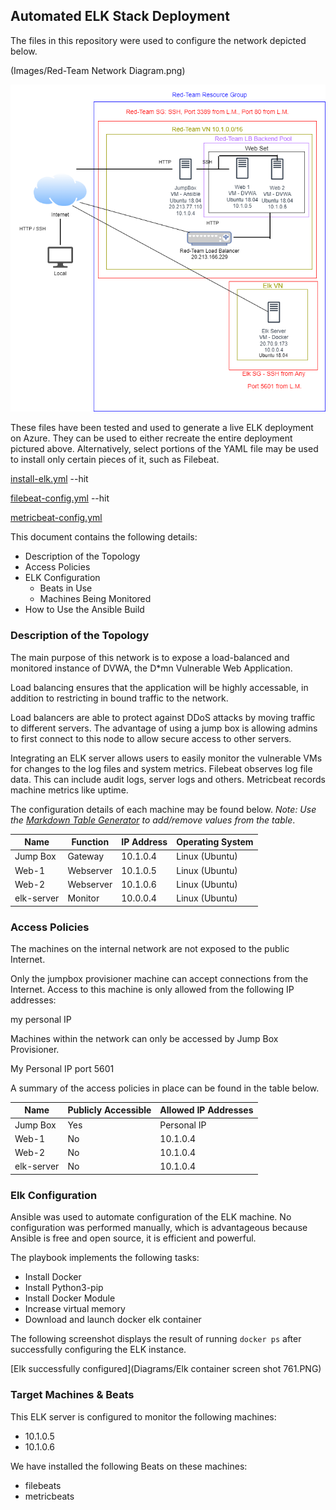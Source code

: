 ## Automated ELK Stack Deployment

The files in this repository were used to configure the network depicted below.

(Images/Red-Team Network Diagram.png)

![Red-Team Network Diagram](https://github.com/Ling354/UofTBootCS/blob/62776268207472a4a92e74177bee128db647840b/Diagrams/Red-Team%20Network%20Diagram.png)


These files have been tested and used to generate a live ELK deployment on Azure. They can be used to either recreate the entire deployment pictured above. Alternatively, select portions of the YAML file may be used to install only certain pieces of it, such as Filebeat.

[install-elk.yml](Ansible/install-elk.yml) --hit

[filebeat-config.yml](Ansible/filebeat-config.yml) --hit

[metricbeat-config.yml](Ansible/metricbeat-config.yml)

This document contains the following details:
- Description of the Topology
- Access Policies
- ELK Configuration
  - Beats in Use
  - Machines Being Monitored
- How to Use the Ansible Build


### Description of the Topology

The main purpose of this network is to expose a load-balanced and monitored instance of DVWA, the D*mn Vulnerable Web Application.

Load balancing ensures that the application will be highly accessable, in addition to restricting in bound traffic to the network.

Load balancers are able to protect against DDoS attacks by moving traffic to different servers.  The advantage of using a jump box is allowing admins to first connect to this node to allow secure access to other servers.

Integrating an ELK server allows users to easily monitor the vulnerable VMs for changes to the log files and system metrics.
Filebeat observes log file data. This can include audit logs, server logs and others.
Metricbeat records machine metrics like uptime.

The configuration details of each machine may be found below.
_Note: Use the [Markdown Table Generator](http://www.tablesgenerator.com/markdown_tables) to add/remove values from the table_.

| Name          | Function      | IP Address | Operating System |
|---------------|---------------|------------|------------------|
| Jump Box      | Gateway       | 10.1.0.4   | Linux (Ubuntu)   |
| Web-1         | Webserver     | 10.1.0.5   | Linux (Ubuntu)   |
| Web-2         | Webserver     | 10.1.0.6   | Linux (Ubuntu)   |
| elk-server    | Monitor       | 10.0.0.4   | Linux (Ubuntu)   |

### Access Policies

The machines on the internal network are not exposed to the public Internet. 

Only the jumpbox provisioner machine can accept connections from the Internet. Access to this machine is only allowed from the following IP addresses:

my personal IP

Machines within the network can only be accessed by Jump Box Provisioner.

My Personal IP port 5601

A summary of the access policies in place can be found in the table below.

| Name       | Publicly Accessible | Allowed IP Addresses |
|------------|---------------------|----------------------|
| Jump Box   | Yes                 | Personal IP          |
| Web-1      | No                  | 10.1.0.4             |
| Web-2      | No                  | 10.1.0.4             |
| elk-server | No                  | 10.1.0.4             |

### Elk Configuration

Ansible was used to automate configuration of the ELK machine. No configuration was performed manually, which is advantageous because Ansible is free and open source, it is efficient and powerful.

The playbook implements the following tasks:
- Install Docker
- Install Python3-pip
- Install Docker Module
- Increase virtual memory
- Download and launch docker elk container

The following screenshot displays the result of running `docker ps` after successfully configuring the ELK instance.

[Elk successfully configured](Diagrams/Elk container screen shot 761.PNG)

### Target Machines & Beats
This ELK server is configured to monitor the following machines:
- 10.1.0.5
- 10.1.0.6

We have installed the following Beats on these machines:
- filebeats
- metricbeats
